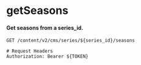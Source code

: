 getSeasons
===========

#### Get seasons from a series_id.

```http
GET /content/v2/cms/series/${series_id}/seasons

# Request Headers
Authorization: Bearer ${TOKEN}
```

